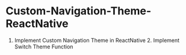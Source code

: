 # Custom-Navigation-Theme-ReactNative
1. Implement Custom Navigation Theme in ReactNative 2. Implement Switch Theme Function
